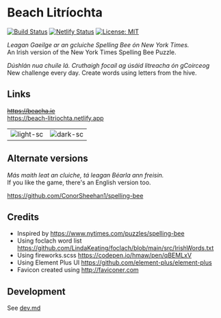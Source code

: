 # Beach Litríochta

[![Build Status](https://github.com/ConorSheehan1/beach-litriochta/workflows/ci/badge.svg)](https://github.com/ConorSheehan1/beach-litriochta/actions/)
[![Netlify Status](https://api.netlify.com/api/v1/badges/4993f6ee-baeb-47bf-9e4e-69e5814aadc5/deploy-status)](https://app.netlify.com/sites/beach-litriochta/deploys)
[![License: MIT](https://img.shields.io/badge/License-MIT-yellow.svg)](https://opensource.org/licenses/MIT)

_Leagan Gaeilge ar an gcluiche Spelling Bee ón New York Times._  
An Irish version of the New York Times Spelling Bee Puzzle.

_Dúshlán nua chuile lá. Cruthaigh focail ag úsáid litreacha ón gCoirceog_  
New challenge every day. Create words using letters from the hive.

## Links

~~https://beacha.ie~~  
https://beach-litriochta.netlify.app

|                                                  |                                                      |
| ------------------------------------------------ | ---------------------------------------------------- |
| ![light-sc](.github/images/beach-litriochta.png) | ![dark-sc](.github/images/beach-litriochta-dark.png) |

## Alternate versions

_Más maith leat an cluiche, tá leagan Béarla ann freisin._  
If you like the game, there's an English version too.

https://github.com/ConorSheehan1/spelling-bee

## Credits

- Inspired by https://www.nytimes.com/puzzles/spelling-bee
- Using foclach word list https://github.com/LindaKeating/foclach/blob/main/src/IrishWords.txt
- Using fireworks.scss https://codepen.io/hmaw/pen/qBEMLxV
- Using Element Plus UI https://github.com/element-plus/element-plus
- Favicon created using http://faviconer.com

## Development

See [dev.md](./dev.md)
